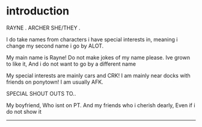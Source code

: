 # introduction
RAYNE . ARCHER
   SHE/THEY .
   
I do take names from characters i have special interests in, meaning i change my second name i go by ALOT.
  
   
   My main name is Rayne! Do not make jokes of my name please. Ive grown to like it, And i do not want to go by a different name


My special interests are mainly cars and CRK!
   I am mainly near docks with friends on ponytown!
I am usually AFK.


   
   
   SPECIAL SHOUT OUTS TO..

My boyfriend, Who isnt on PT.
And my friends who i cherish dearly, Even if i do not show it

---------------------------------------
